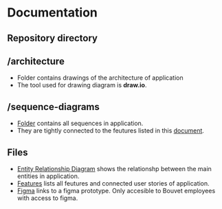 # Documentation

## Repository directory

## /architecture
- Folder contains drawings of the architecture of application 
- The tool used for drawing diagram is **draw.io**.

## /sequence-diagrams
- [Folder](./sequence-diagrams/README.md) contains all sequences in application. 
- They are tightly connected to the feutures listed in this [document](features.md).

## Files
- [Entity Relationship Diagram](entity-relationship-diagram.md) shows the relationshp between the main entities in application.
- [Features](features.md) lists all feutures and connected user stories of application.
- [Figma](figma.md) links to a figma prototype. Only accesible to Bouvet employees with access to figma. 